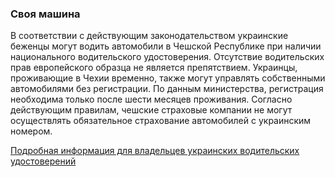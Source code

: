 ### Своя машина

В соответствии с действующим законодательством украинские беженцы могут водить автомобили в Чешской Республике при наличии национального водительского удостоверения. Отсутствие водительских прав европейского образца не является препятствием.
Украинцы, проживающие в Чехии временно, также могут управлять собственными автомобилями без регистрации. По данным министерства, регистрация необходима только после шести месяцев проживания.
Согласно действующим правилам, чешские страховые компании не могут осуществлять обязательное страхование автомобилей с украинским номером.

[Подробная информация для владельцев украинских водительских удостоверений](https://www.mdcr.cz/Zivotni-situace/Ridicske-prukazy/Informace-pro-drzitele-ukrajinskych-ridicskych-pru?returl=/Zivotni-situace/Ridicske-prukazy)
